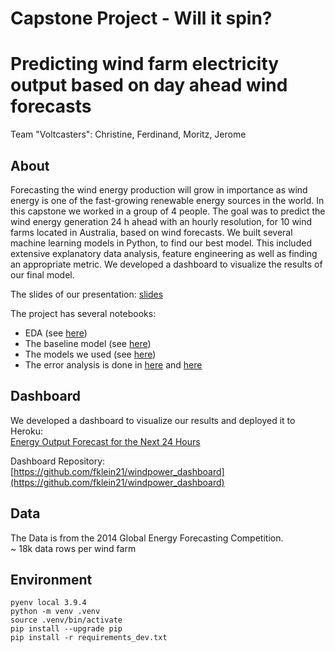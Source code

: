 # Capstone Project - Will it spin?
# Predicting wind farm electricity output based on day ahead wind forecasts

Team "Voltcasters": Christine, Ferdinand, Moritz, Jerome

## About
Forecasting the wind energy production will grow in importance as wind energy is one of the fast-growing renewable energy sources in the world.
In this capstone we worked in a group of 4 people. The goal was to predict the wind energy generation 24 h ahead with an hourly resolution, for 10 wind farms located in Australia, based on wind forecasts. 
We built several machine learning models in Python, to find our best model. This included extensive explanatory data analysis, feature engineering as well as finding an appropriate metric. We developed a dashboard to visualize the results of our final model.


The slides of our presentation: [slides](Capstone_WindPowerPrediciting.pdf)

The project has several notebooks: <br>
- EDA (see [here](notebooks/1_EDA.ipynb)) 
- The baseline model (see [here](notebooks/2_Baseline.ipynb)) 
- The models we used (see [here](notebooks/3_Modelling.ipynb)) 
- The error analysis is done in [here](notebooks/4_Error_Analysis_all_models.ipynb) and [here](notebooks/4_Error_Analysis_Random_Forest.ipynb)

## Dashboard
We developed a dashboard to visualize our results and deployed it to Heroku: \
[Energy Output Forecast for the Next 24 Hours](https://windpower-forecast.herokuapp.com)

Dashboard Repository: \
[https://github.com/fklein21/windpower_dashboard](https://github.com/fklein21/windpower_dashboard)

## Data
The Data is from the 2014 Global Energy Forecasting Competition. <br>
~ 18k data rows per wind farm


## Environment
```
pyenv local 3.9.4
python -m venv .venv
source .venv/bin/activate
pip install --upgrade pip
pip install -r requirements_dev.txt
```


 